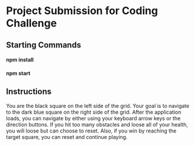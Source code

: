 # Project Submission for Coding Challenge

## Starting Commands

#### npm install

#### npm start

## Instructions

You are the black square on the left side of the grid. Your goal is to navigate to the dark blue square on the right side of the grid. After the application loads, you can navigate by either using your keyboard arrow keys or the direction buttons. If you hit too many obstacles and loose all of your health, you will loose but can choose to reset. Also, if you win by reaching the target square, you can reset and continue playing.
